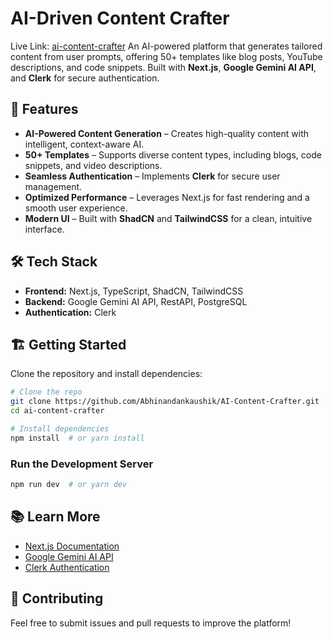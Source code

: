 # AI-Driven Content Crafter
Live Link: [ai-content-crafter](https://ai-content-crafter-theta.vercel.app/)
An AI-powered platform that generates tailored content from user prompts, offering 50+ templates like blog posts, YouTube descriptions, and code snippets. Built with **Next.js**, **Google Gemini AI API**, and **Clerk** for secure authentication.

## 🚀 Features

- **AI-Powered Content Generation** – Creates high-quality content with intelligent, context-aware AI.
- **50+ Templates** – Supports diverse content types, including blogs, code snippets, and video descriptions.
- **Seamless Authentication** – Implements **Clerk** for secure user management.
- **Optimized Performance** – Leverages Next.js for fast rendering and a smooth user experience.
- **Modern UI** – Built with **ShadCN** and **TailwindCSS** for a clean, intuitive interface.

## 🛠 Tech Stack

- **Frontend:** Next.js, TypeScript, ShadCN, TailwindCSS
- **Backend:** Google Gemini AI API, RestAPI, PostgreSQL
- **Authentication:** Clerk

## 🏗 Getting Started

Clone the repository and install dependencies:

```bash
# Clone the repo
git clone https://github.com/Abhinandankaushik/AI-Content-Crafter.git
cd ai-content-crafter

# Install dependencies
npm install  # or yarn install
```

### Run the Development Server

```bash
npm run dev  # or yarn dev
```


## 📚 Learn More

- [Next.js Documentation](https://nextjs.org/docs)
- [Google Gemini AI API](https://ai.google.dev)
- [Clerk Authentication](https://clerk.dev)

## 🤝 Contributing

Feel free to submit issues and pull requests to improve the platform!

